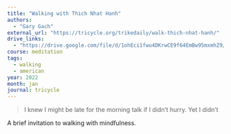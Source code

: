 ```yaml
---
title: "Walking with Thich Nhat Hanh"
authors:
  - "Gary Gach"
external_url: "https://tricycle.org/trikedaily/walk-thich-nhat-hanh/"
drive_links: 
  - "https://drive.google.com/file/d/1ohEci1fwu4DKrwCE9f64EmBw95mxmhZ9/view?usp=drivesdk"
course: meditation
tags:
  - walking
  - american
year: 2022
month: jan
journal: tricycle
---
```


> I knew I might be late for the morning talk if I didn’t hurry. Yet I didn’t

A brief invitation to walking with mindfulness.
